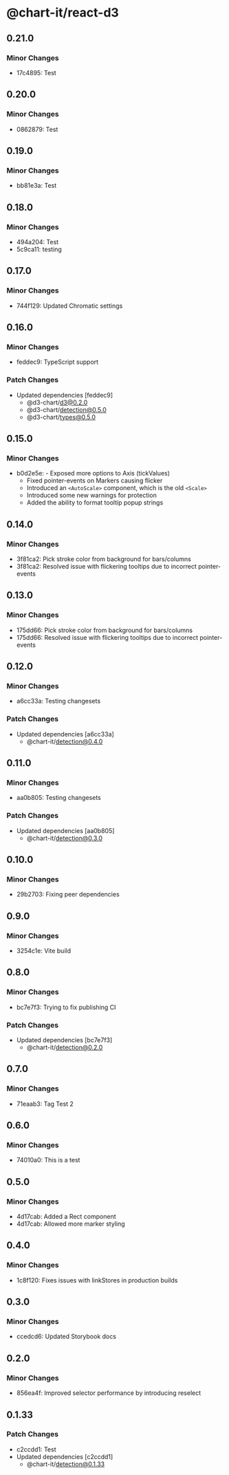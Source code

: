 # @chart-it/react-d3

## 0.21.0

### Minor Changes

- 17c4895: Test

## 0.20.0

### Minor Changes

- 0862879: Test

## 0.19.0

### Minor Changes

- bb81e3a: Test

## 0.18.0

### Minor Changes

- 494a204: Test
- 5c9ca11: testing

## 0.17.0

### Minor Changes

- 744f129: Updated Chromatic settings

## 0.16.0

### Minor Changes

- feddec9: TypeScript support

### Patch Changes

- Updated dependencies [feddec9]
  - @d3-chart/d3@0.2.0
  - @d3-chart/detection@0.5.0
  - @d3-chart/types@0.5.0

## 0.15.0

### Minor Changes

- b0d2e5e: - Exposed more options to Axis (tickValues)
  - Fixed pointer-events on Markers causing flicker
  - Introduced an `<AutoScale>` component, which is the old `<Scale>`
  - Introduced some new warnings for protection
  - Added the ability to format tooltip popup strings

## 0.14.0

### Minor Changes

- 3f81ca2: Pick stroke color from background for bars/columns
- 3f81ca2: Resolved issue with flickering tooltips due to incorrect pointer-events

## 0.13.0

### Minor Changes

- 175dd66: Pick stroke color from background for bars/columns
- 175dd66: Resolved issue with flickering tooltips due to incorrect pointer-events

## 0.12.0

### Minor Changes

- a6cc33a: Testing changesets

### Patch Changes

- Updated dependencies [a6cc33a]
  - @chart-it/detection@0.4.0

## 0.11.0

### Minor Changes

- aa0b805: Testing changesets

### Patch Changes

- Updated dependencies [aa0b805]
  - @chart-it/detection@0.3.0

## 0.10.0

### Minor Changes

- 29b2703: Fixing peer dependencies

## 0.9.0

### Minor Changes

- 3254c1e: Vite build

## 0.8.0

### Minor Changes

- bc7e7f3: Trying to fix publishing CI

### Patch Changes

- Updated dependencies [bc7e7f3]
  - @chart-it/detection@0.2.0

## 0.7.0

### Minor Changes

- 71eaab3: Tag Test 2

## 0.6.0

### Minor Changes

- 74010a0: This is a test

## 0.5.0

### Minor Changes

- 4d17cab: Added a Rect component
- 4d17cab: Allowed more marker styling

## 0.4.0

### Minor Changes

- 1c8f120: Fixes issues with linkStores in production builds

## 0.3.0

### Minor Changes

- ccedcd6: Updated Storybook docs

## 0.2.0

### Minor Changes

- 856ea4f: Improved selector performance by introducing reselect

## 0.1.33

### Patch Changes

- c2ccdd1: Test
- Updated dependencies [c2ccdd1]
  - @chart-it/detection@0.1.33
